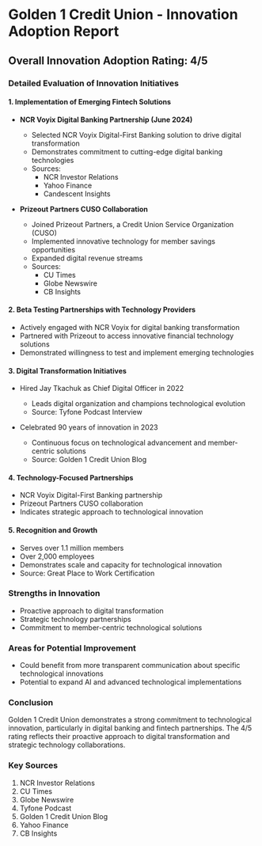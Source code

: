 # Golden 1 Credit Union - Innovation Adoption Report

## Overall Innovation Adoption Rating: 4/5

### Detailed Evaluation of Innovation Initiatives

#### 1. Implementation of Emerging Fintech Solutions
- **NCR Voyix Digital Banking Partnership (June 2024)**
  - Selected NCR Voyix Digital-First Banking solution to drive digital transformation
  - Demonstrates commitment to cutting-edge digital banking technologies
  - Sources: 
    - NCR Investor Relations
    - Yahoo Finance
    - Candescent Insights

- **Prizeout Partners CUSO Collaboration**
  - Joined Prizeout Partners, a Credit Union Service Organization (CUSO)
  - Implemented innovative technology for member savings opportunities
  - Expanded digital revenue streams
  - Sources:
    - CU Times
    - Globe Newswire
    - CB Insights

#### 2. Beta Testing Partnerships with Technology Providers
- Actively engaged with NCR Voyix for digital banking transformation
- Partnered with Prizeout to access innovative financial technology solutions
- Demonstrated willingness to test and implement emerging technologies

#### 3. Digital Transformation Initiatives
- Hired Jay Tkachuk as Chief Digital Officer in 2022
  - Leads digital organization and champions technological evolution
  - Source: Tyfone Podcast Interview

- Celebrated 90 years of innovation in 2023
  - Continuous focus on technological advancement and member-centric solutions
  - Source: Golden 1 Credit Union Blog

#### 4. Technology-Focused Partnerships
- NCR Voyix Digital-First Banking partnership
- Prizeout Partners CUSO collaboration
- Indicates strategic approach to technological innovation

#### 5. Recognition and Growth
- Serves over 1.1 million members
- Over 2,000 employees
- Demonstrates scale and capacity for technological innovation
- Source: Great Place to Work Certification

### Strengths in Innovation
- Proactive approach to digital transformation
- Strategic technology partnerships
- Commitment to member-centric technological solutions

### Areas for Potential Improvement
- Could benefit from more transparent communication about specific technological innovations
- Potential to expand AI and advanced technological implementations

### Conclusion
Golden 1 Credit Union demonstrates a strong commitment to technological innovation, particularly in digital banking and fintech partnerships. The 4/5 rating reflects their proactive approach to digital transformation and strategic technology collaborations.

### Key Sources
1. NCR Investor Relations
2. CU Times
3. Globe Newswire
4. Tyfone Podcast
5. Golden 1 Credit Union Blog
6. Yahoo Finance
7. CB Insights